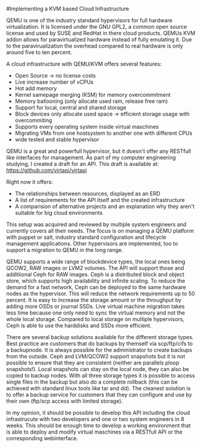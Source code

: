 #Implementing a KVM based Cloud Infrastructure

QEMU is one of the industry standard hypervisors for full hardware virtualization. It is licensed under the GNU GPL2, a common open source license and used by SUSE and RedHat in there cloud products. QEMUs KVM addon allows for paravirtualized hardware instead of fully emulating it. Due to the paravirualization the overhead compared to real hardware is only around five to ten percent.

A cloud infrastructure with QEMU/KVM offers several features:
+ Open Source → no license costs
+ Live increase number of vCPUs
+ Hot add memory
+ Kernel samepage merging (KSM) for memory overcommitment
+ Memory ballooning (only allocate used ram, release free ram)
+ Support for local, central and shared storage
+ Block devices only allocate used space → efficient storage usage with overcommiting
+ Supports every operating system inside virtual maschines
+ Migrating VMs from one hostsystem to another one with different CPUs
+ wide tested and stable hypervisor

QEMU is a great and powerfull hypervisor, but it doesn't offer any RESTfull like interfaces for management. As part of my computer engineering studying, I created a draft for an API. This draft is available at: https://github.com/virtapi/virtapi

Right now it offers:
+ The relationships between resources, displayed as an ERD
+ A list of requirements for the API itself and the created infrastructure
+ A comparision of alternative projects and an explanation why they aren't suitable for big cloud environments

This setup was acquired and reviewed by multiple system engineers and currently covers all their needs. The focus is on managing a QEMU platform with puppet or salt, industry standard configuration and lifecycle management applications. Other hypervisors are implemented, too to support a migration to QEMU in the long range.

QEMU supports a wide range of blockdevice types, the local ones being QCOW2, RAW images or LVM2 volumes. The API will support those and additiional Ceph for RAW images. Ceph is a distributed block and object store, which supports high availability and infinite scaling. To reduce the demand for a fast network, Ceph can be deployed to the same hardware nodes as the hypervisor. This will reduce the network requirements up to 50 percent. It is easy to increase the storage amount or the throughput by adding more OSDs or journal SSDs. Live virtual machine migration takes less time because one only need to sync the virtual memory and not the whole local storage. Compared to local storage on multiple hypervisors, Ceph is able to use the harddisks and SSDs more efficient.

There are several backup solutions available for the different storage types. Best practice are customers that do backups by themself via scp/ftp/cifs to a backupnode. It is always possible for the administrator to create backups from the outside. Ceph and LVM/QCOW2 support snapshots but it is not possible to ensure that they are consistent (neither are parallels ploop snapshots!). Local snapshots can stay on the local node, they can also be copied to backup nodes. With all three storage types it is possible to access single files in the backup but also do a complete rollback (this can be achieved with standard linux tools like tar and dd). The cleanest solution is to offer a backup service for customers that they can configure and use by their own (ftp/scp access with limited storage).

In my opinion, it should be possible to develop this API including the cloud infrastrucute with two developers and one or two system engineers in 8 weeks. This should be enough time to develop a working environment that is able to deploy and modify virtual maschines via a RESTfull API or the corresponding webinterface.
